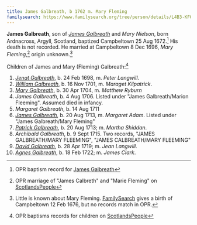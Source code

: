 ```yaml
---
title: James Galbreath, b 1762 m. Mary Fleming
familysearch: https://www.familysearch.org/tree/person/details/L4B3-KFQ
---
```

**James Galbreath**, son of [*James Galbreath*](galbreath-james-1659.md) and *Mary Nielson*,
born Ardnacross, Argyll, Scotland, baptized Campbeltown 25 Aug 1672.[^birth]
His death is not recorded. He married at Campbeltown 8 Dec 1696, *Mary Fleming*,[^marriage] origin unknown.[^mary]

Children of James and Mary (Fleming) Galbreath:[^children]

1. [*Jenat Galbreath*](galbreath-janet-1698.md), b. 24 Feb 1698, m. *Peter Langwill*.
2. [*William Galbreath*](galbreath-william-1701.md), b. 16 Nov 1701, m. *Maraget Kilpatrick*.
3. [*Mary Galbreath*](galbreath-mary-1704.md), b. 30 Apr 1704, m. *Matthew Ryburn*
4. *James Galbreath*, b. 4 Aug 1706. Listed under "James Galbreath/Marion Fleeming". Assumed died in infancy.
5. *Margaret Galbreath*, b. 14 Aug 1711
6. [*James Galbreath*](galbreath-james-1713.md), b. 20 Aug 1713, m. *Margaret Adam*. Listed under "James Galbreath/Mary Fleming"
7. [*Patrick Galbreath*](galbreath-patrick-1713.md), b. 20 Aug 1713; m. *Martha Shiddan*.
8. *Archibald Galbreath*, b. 9 Sept 1715. Two records, "JAMES GALBREATH/MARY FLEEMING", "JAMES CALBREATH/MARY FLEEMING"
9. [*David Galbreath*](galbreath-david-1719.md), b. 28 Apr 1719; m. *Jean Langwill*.
10. [*Agnes Galbreath*](galbreath-agnes-1722.md), b. 18 Feb 1722; m. *James Clark*.

[^birth]: OPR baptism record for [James Galbreath](/sources/opr-campbeltown-births.md#1672-08-25-james-galbreath)

[^marriage]: OPR marriage of "James Calbreth" and "Marie Fleming" on [ScotlandsPeople](https://www.scotlandspeople.gov.uk/record-results?search_type=people&event=M&record_type%5B0%5D=opr_marriages&church_type=Old%20Parish%20Registers&dl_cat=church&dl_rec=church-banns-marriages&surname=calbreth&surname_so=syn&forename=james&forename_so=exact&sex=M&spouse_name=fleming&spouse_name_so=exact&from_year=1696&to_year=1696&county=ARGYLL&record=Church%20of%20Scotland%20%28old%20parish%20registers%29%20Roman%20Catholic%20Church%20Other%20churches&rd_real_name%5B0%5D=CAMPBELTOWN%20%28LANDWARD%29%20OR%20CAMPBELTOWN%20%28BURGH%29%20OR%20CAMPBELTOWN&rd_display_name%5B0%5D=CAMPBELTOWN%20%28LANDWARD%29%7CCAMPBELTOWN%20%28BURGH%29%7CCAMPBELTOWN_CAMPBELTOWN&rd_label%5B0%5D=CAMPBELTOWN&rd_name%5B0%5D=CAMPBELTOWN%20%2ALANDWARD%2A%20OR%20CAMPBELTOWN%20%2ABURGH%2A%20OR%20CAMPBELTOWN)

[^children]: OPR baptisms records for children on [ScotlandsPeople](https://www.scotlandspeople.gov.uk/record-results?search_type=people&event=%28B%20OR%20C%20OR%20S%29&record_type%5B0%5D=opr_births&church_type=Old%20Parish%20Registers&dl_cat=church&dl_rec=church-births-baptisms&surname=galbreath&surname_so=fuzzy&forename_so=starts&from_year=1698&to_year=1750&parent_names=galbreath&parent_names_so=fuzzy&parent_name_two=fle&parent_name_two_so=starts&county=ARGYLL&record=Church%20of%20Scotland%20%28old%20parish%20registers%29%20Roman%20Catholic%20Church%20Other%20churches&sort=asc&order=Date&field=year)

[^mary]: Little is known about Mary Fleming. [FamilySearch](https://www.familysearch.org/tree/person/details/K2VD-B41) gives a birth of Campbeltown 12 Feb 1676, but no records match in OPR.



